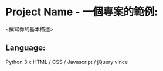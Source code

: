 # Project Name - 一個專案的範例:
<撰寫你的基本描述>
## Language:
Python 3.x
HTML / CSS / Javascript / jQuery
vince
